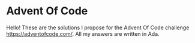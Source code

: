 Advent Of Code
==============
Hello! These are the solutions I propose for the Advent Of Code challenge
<https://adventofcode.com/>. All my answers are written in Ada.

